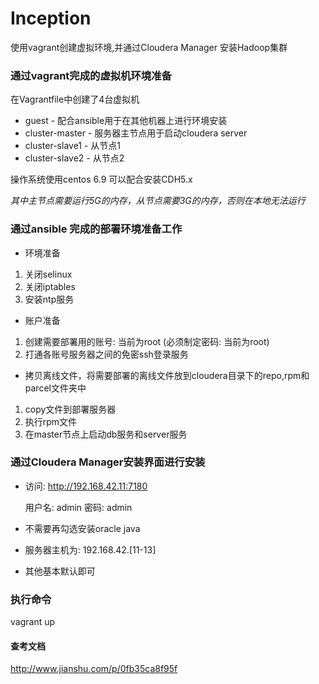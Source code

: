 # Inception 
 使用vagrant创建虚拟环境,并通过Cloudera Manager 安装Hadoop集群


### 通过vagrant完成的虚拟机环境准备
在Vagrantfile中创建了4台虚拟机

- guest - 配合ansible用于在其他机器上进行环境安装
- cluster-master - 服务器主节点用于启动cloudera server
- cluster-slave1 - 从节点1
- cluster-slave2 - 从节点2

 操作系统使用centos 6.9 可以配合安装CDH5.x

*其中主节点需要运行5G的内存，从节点需要3G的内存，否则在本地无法运行*

### 通过ansible 完成的部署环境准备工作
- 环境准备
1. 关闭selinux
2. 关闭iptables
3. 安装ntp服务

- 账户准备 
1. 创建需要部署用的账号: 当前为root (必须制定密码: 当前为root)
2. 打通各账号服务器之间的免密ssh登录服务

- 拷贝离线文件，将需要部署的离线文件放到cloudera目录下的repo,rpm和parcel文件夹中 
1. copy文件到部署服务器
2. 执行rpm文件
3. 在master节点上启动db服务和server服务

### 通过Cloudera Manager安装界面进行安装
- 访问: http://192.168.42.11:7180 

   用户名: admin 密码: admin
- 不需要再勾选安装oracle java
- 服务器主机为: 192.168.42.[11-13]
- 其他基本默认即可 


### 执行命令
vagrant up

#### 查考文档
http://www.jianshu.com/p/0fb35ca8f95f
